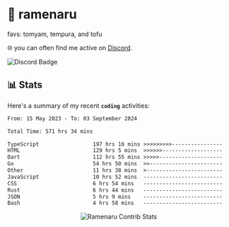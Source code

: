 # 🍜 ramenaru
favs: tomyam, tempura, and tofu

🌐 you can often find me active on [Discord](https://discordapp.com/users/503291004200157185).

![Discord Badge](https://dcbadge.vercel.app/api/shield/503291004200157185)

## 📊 Stats

Here's a summary of my recent **`coding`** activities:

<!--START_SECTION:waka-->

```txt
From: 15 May 2023 - To: 03 September 2024

Total Time: 571 hrs 34 mins

TypeScript                 197 hrs 16 mins >>>>>>>>>----------------   34.51 %
HTML                       129 hrs 5 mins  >>>>>>-------------------   22.59 %
Dart                       112 hrs 55 mins >>>>>--------------------   19.76 %
Go                         54 hrs 50 mins  >>-----------------------   09.59 %
Other                      11 hrs 38 mins  >------------------------   02.04 %
JavaScript                 10 hrs 52 mins  -------------------------   01.90 %
CSS                        6 hrs 54 mins   -------------------------   01.21 %
Rust                       6 hrs 44 mins   -------------------------   01.18 %
JSON                       5 hrs 9 mins    -------------------------   00.90 %
Bash                       4 hrs 58 mins   -------------------------   00.87 %
```

<!--END_SECTION:waka-->

<div style="text-align: center;">
   <img align="center" src="https://github-readme-streak-stats.herokuapp.com/?user=Ramenaru&theme=dark&card_width=520" alt="Ramenaru Contrib Stats" />
</div>

